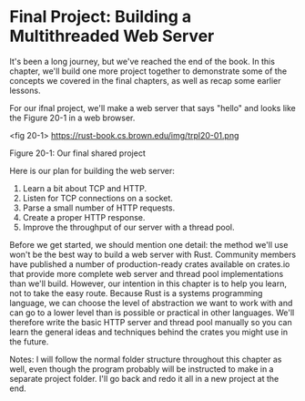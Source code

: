 # Final Project: Building a Multithreaded Web Server

It's been a long journey, but we've reached the end of the book. In this chapter, we'll build one more
project together to demonstrate some of the concepts we covered in the final chapters, as well as
recap some earlier lessons.

For our ifnal project, we'll make a web server that says "hello" and looks like the Figure 20-1 in a
web browser.

<fig 20-1>
https://rust-book.cs.brown.edu/img/trpl20-01.png

Figure 20-1: Our final shared project


Here is our plan for building the web server:

1. Learn a bit about TCP and HTTP.
2. Listen for TCP connections on a socket.
3. Parse a small number of HTTP requests.
4. Create a proper HTTP response.
5. Improve the throughput of our server with a thread pool.

Before we get started, we should mention one detail: the method we'll use won't be the best way to
build a web server with Rust. Community members have published a number of production-ready
crates available on crates.io that provide more complete web server and thread pool
implementations than we'll build. However, our intention in this chapter is to help you learn, not to
take the easy route. Because Rust is a systems programming language, we can choose the level of
abstraction we want to work with and can go to a lower level than is possible or practical in other
languages. We'll therefore write the basic HTTP server and thread pool manually so you can learn
the general ideas and techniques behind the crates you might use in the future.



Notes:
I will follow the normal folder structure throughout this chapter as well, even though the program
probably will be instructed to make in a separate project folder. I'll go back and redo it all in a
new project at the end.
